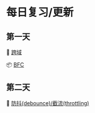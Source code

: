# 每日复习/更新 

<!-- emoji : http://www.unicode.org/emoji/charts/full-emoji-list.html -->

## 第一天 
<!-- &#x + unicode + ; -->
&#x1F3C3; [跨域](https://github.com/opoposky/review/tree/main/第一天/跨域) 

&#x1F4E6; [BFC](https://github.com/opoposky/review/tree/main/第一天/BFC) 

## 第二天

&#x1F4A8; [防抖(debounce)/截流(throttling)](https://github.com/opoposky/review/tree/main/第二天/防抖和截流)